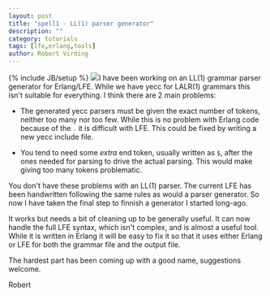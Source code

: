 ```yaml
---
layout: post
title: "spell1 - LL(1) parser generator"
description: ""
category: tutorials
tags: [lfe,erlang,tools]
author: Robert Virding
---
```

{% include JB/setup %}
<a href="{{ site.base_url }}/assets/images/posts/lutil-leonardo-gears.png"><img class="right small" src="{{ site.base_url }}/assets/images/posts/lutil-leonardo-gears.png" /></a>I have been working on an LL(1) grammar parser generator for Erlang/LFE. While we have yecc for LALR(1) grammars this isn't suitable for everything. I think there are 2 main problems:

- The generated yecc parsers must be given the exact number of tokens, neither too many nor too few. While this is no problem with Erlang code because of the ``.`` it is difficult with LFE. This could be fixed by writing a new yecc include file.

- You tend to need some *extra* end token, usually written as ``$``, after the ones needed for parsing to drive the actual parsing. This would make giving too many tokens problematic.

You don't have these problems with an LL(1) parser. The current LFE has been handwritten following the same rules as would a parser generator. So now I have taken the final step to finnish a generator I started long-ago.

It works but needs a bit of cleaning up to be generally useful. It can now handle the full LFE syntax, which isn't complex, and is almost a useful tool. While it is written in Erlang it will be easy to fix it so that it uses either Erlang or LFE for both the grammar file and the output file.

The hardest part has been coming up with a good name, suggestions welcome.

Robert
